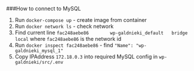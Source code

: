 ###How to connect to MySQL
1. Run `docker-compose up` - create image from container
2. Run `docker network ls` - check network
3. Find current line `fac248aebe86        wp-galdnieki_default   bridge              local` where `fac248aebe86` is the network id
4. Run `docker inspect fac248aebe86` - find `"Name": "wp-galdnieki_mysql_1"`
5. Copy IPAddress `172.18.0.3` into required MySQL config in `wp-galdnieki/src/.env`